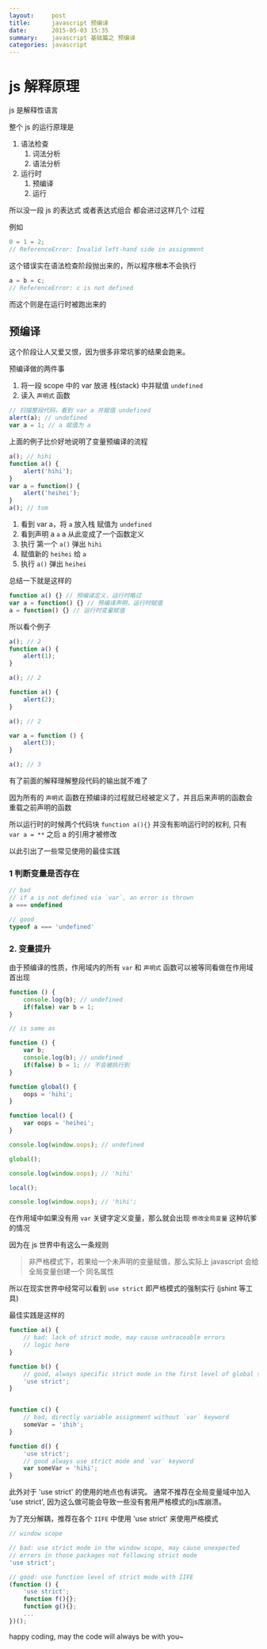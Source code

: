 ```yaml
---
layout:     post
title:      javascript 预编译
date:       2015-05-03 15:35
summary:    javascript 基础篇之 预编译
categories: javascript
---
```


# js 解释原理

js 是解释性语言

整个 js 的运行原理是

1. 语法检查
	1. 词法分析
	2. 语法分析
2. 运行时
	1. 预编译
	2. 运行

所以没一段 js 的表达式 或者表达式组合 都会进过这样几个 过程

例如

``` javascript
0 = 1 = 2;
// ReferenceError: Invalid left-hand side in assignment
```

这个错误实在语法检查阶段抛出来的，所以程序根本不会执行


``` javascript
a = b = c;
// ReferenceError: c is not defined
```

而这个则是在运行时被跑出来的

## 预编译

这个阶段让人又爱又恨，因为很多非常坑爹的结果会跑来。

预编译做的两件事

1. 将一段 scope 中的 var 放进 栈(stack) 中并赋值 `undefined`
2. 读入 `声明式` 函数


``` javascript
// 扫描整段代码，看到 var a 并赋值 undefined
alert(a); // undefined
var a = 1; // a 赋值为 a
```

上面的例子比价好地说明了变量预编译的流程

``` javascript
a(); // hihi
function a() {
	alert('hihi');
}
var a = function() {
	alert('heihei');
}
a(); // tom
```

1. 看到 var a，将 `a` 放入栈 赋值为 `undefined`
2. 看到声明 a `a` a 从此变成了一个函数定义
3. 执行 第一个 `a()` 弹出 `hihi`
4. 赋值新的 `heihei` 给 `a`
5. 执行 `a()` 弹出 `heihei`

总结一下就是这样的

``` javascript
function a() {} // 预编译定义，运行时略过
var a = function() {} // 预编译声明，运行时赋值
a = function() {} // 运行时变量赋值
```

所以看个例子

``` javascript
a(); // 2
function a() {
	alert(1);
}

a(); // 2

function a() {
	alert(2);
}

a(); // 2

var a = function () {
	alert(3);
}

a(); // 3
```

有了前面的解释理解整段代码的输出就不难了

因为所有的 `声明式` 函数在预编译的过程就已经被定义了，并且后来声明的函数会重载之前声明的函数

所以运行时的时候两个代码块 `function a(){}` 并没有影响运行时的权利, 只有 `var a = **` 之后 a 的引用才被修改

以此引出了一些常见使用的最佳实践

### 1 判断变量是否存在

``` javascript
// bad
// if a is not defined via `var`, an error is thrown
a === undefined

// good
typeof a === 'undefined'
```

### 2. 变量提升

由于预编译的性质，作用域内的所有 `var` 和 `声明式` 函数可以被等同看做在作用域首出现

``` javascript
function () {
	console.log(b); // undefined
	if(false) var b = 1;
}

// is same as

function () {
	var b;
	console.log(b); // undefined
	if(false) b = 1; // 不会被执行到
}
```

``` javascript
function global() {
	oops = 'hihi';
}

function local() {
	var oops = 'heihei';
}

console.log(window.oops); // undefined

global();

console.log(window.oops); // 'hihi'

local();

console.log(window.oops); // 'hihi';
```

在作用域中如果没有用 `var` 关键字定义变量，那么就会出现 `修改全局变量` 这种坑爹的情况

因为在 js 世界中有这么一条规则

> 非严格模式下，若果给一个未声明的变量赋值，那么实际上 javascript 会给全局变量创建一个 同名属性

所以在现实世界中经常可以看到 `use strict` 即严格模式的强制实行 (jshint 等工具)

最佳实践是这样的

``` javascript
function a() {  
	// bad: lack of strict mode, may cause untraceable errors
	// logic here
}

function b() {
	// good, always specific strict mode in the first level of global scope
	'use strict';
}


function c() {
	// bad, directly variable assignment without `var` keyword
	someVar = 'ihih';
}

function d() {
	'use strict';
	// good always use strict mode and `var` keyword
	var someVar = 'hihi';
}
```

此外对于 'use strict' 的使用的地点也有讲究。 通常不推荐在全局变量域中加入 'use strict', 因为这么做可能会导致一些没有套用严格模式的js库崩溃。

为了充分解耦，推荐在各个 `IIFE` 中使用 'use strict' 来使用严格模式


``` javascript
// window scope

// bad: use strict mode in the window scope, may cause unexpected
// errors in those packages not following strict mode
'use strict';

// good: use function level of strict mode with IIFE
(function () {
	'use strict';
	function f(){};
	function g(){};
	...
})();
```

happy coding, may the code will always be with you~
